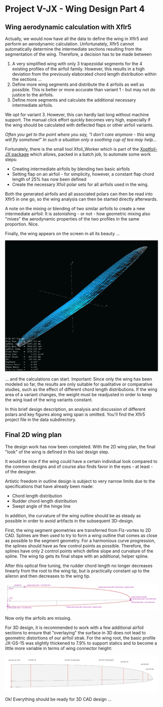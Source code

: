 # Project V-JX - Wing Design Part 4

## Wing aerodynamic calculation with Xflr5

Actually, we would now have all the data to define the wing in Xflr5 and perform an aerodynamic calculation. Unfortunately, Xflr5 cannot automatically determine the intermediate sections resulting from the segmentation of the wing. Therefore, a decision has to be made between 

1.	A very simplified wing with only 3 trapezoidal segments for the 4 existing profiles of the airfoil family. However, this results in a high deviation from the previously elaborated chord length distribution within the sections ...
2.	Define more wing segments and distribute the 4 airfoils as well as possible. This is better or more accurate than variant 1 - but may not do justice to the airfoils.
3.	Define more segments and calculate the additional necessary intermediate airfoils.

We opt for variant 3. However, this can hardly last long without machine support. The manual click effort quickly becomes very high, especially if the wing should be calculated with deflected flaps or other airfoil variants.

*Often you get to the point where you say, "I don't care anymore - this wing will fly somehow!" In such a situation only a soothing cup of tea may help...*

Fortunately, there is the small tool Xfoil_Worker which is part of the [Xoptfoil-JX package](https://github.com/jxjo/Xoptfoil-JX/releases) which allows, packed in a batch job, to automate some work steps: 

-	Creating intermediate airfoils by blending two basic airfoils
-	Setting flap on an airfoil - for simplicity, however, a constant flap chord length of 25% has now been defined
-	Create the necessary Xfoil polar sets for all airfoils used in the wing.   
 
Both the generated airfoils and all associated polars can then be read into Xflr5 in one go, so the wing analysis can then be started directly afterwards.

A note on the mixing or blending of two similar airfoils to create a new intermediate airfoil: It is astonishing - or not - how geometric mixing also "mixes" the aerodynamic properties of the two profiles in the same proportion. Nice.

Finally, the wing appears on the screen in all its beauty ...

![V-JX Xflr5Wing](images/V-JX_Xflr5_Wing.png)

... and the calculations can start. Important: Since only the wing has been modeled so far, the results are only suitable for qualitative or comparative studies, such as the effect of different chord length distributions. If the wing area of a variant changes, the weight must be readjusted in order to keep the wing load of the wing variants constant. 

In this brief design description, an analysis and discussion of different polars and key figures along wing span is omitted. You'll find the Xflr5 project file in the data subdirectory.


## Final 2D wing plan

The design work has now been completed. With the 2D wing plan, the final "look" of the wing is defined in this last design step.

It would be nice if the wing could have a certain individual look compared to the common designs and of course also finds favor in the eyes - at least - of the designer.

Artistic freedom in outline design is subject to very narrow limits due to the specifications that have already been made:

-	Chord length distribution
-	Rudder chord length distribution
-	Swept angle of the hinge line
 
In addition, the curvature of the wing outline should be as steady as possible in order to avoid artifacts in the subsequent 3D-design.

First, the wing segment geometries are transferred from Flz-vortex to 2D CAD. Splines are then used to try to form a wing outline that comes as close as possible to the segment geometry. For a harmonious curve progression, the splines should have as few control points as possible. Therefore, the splines have only 2 control points which define slope and curvature of the spline.  The wing tip gets its final shape with an additional, helper spline. 

After this optical fine tuning, the rudder chord length no longer decreases linearly from the root to the wing tip, but is practically constant up to the aileron and then decreases to the wing tip. 

![Wing planoutline](images/wing_plan_outline.png)
   
Now only the airfoils are missing. 

For 3D design, it is recommended to work with a few additional airfoil sections to ensure that "overlaying" the surface in 3D does not lead to geometric distortions of our airfoil strak. For the wing root, the basic profile JX-GS-15 was slightly thickened to 7.9% to support statics and to become a little more variable in terms of wing connector height:

![Wing airfoils](images/wing_airfoils.png)

Ok! Everything should be ready for 3D CAD design ...  


